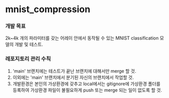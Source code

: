 # mnist_compression
### 개발 목표
2k~4k 개의 파라미터를 갖는 어레이 안에서 동작될 수 있는 MNIST classification 모델의 개발 및 테스트.

### 레포지토리 관리 수칙
1. 'main' 브랜치에는 테스트가 끝난 브랜치에 대해서만 merge 할 것.
2. 이외에는 'main' 브랜치에서 분기된 자신의 브랜치에서 작업할 것.
3. 개발환경은 본인의 가상환경에 갖추고 local에서는 gitignore에 가상환경 폴더를 등록하여 가상환경 파일이 불필요하게 push 또는 merge 되는 일이 없도록 할 것.
